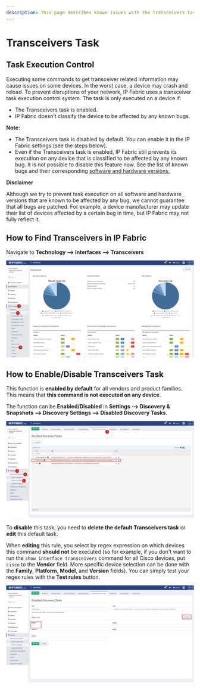 ```yaml
---
description: This page describes known issues with the Transceivers task and how to fix them.
---
```


# Transceivers Task

## Task Execution Control

Executing some commands to get transceiver related information may cause issues on some devices. In the worst case, a device may crash and reload. To prevent disruptions of your network, IP Fabric uses a transceiver task execution control system. The task is only executed on a device if:

- The Transceivers task is enabled.
- IP Fabric doesn’t classify the device to be affected by any known bugs.

**Note:**

- The Transceivers task is disabled by default. You can enable it in the IP Fabric settings (see the steps below).
- Even if the Transceivers task is enabled, IP Fabric still prevents its execution on any device that is classified to be affected by any known bug. It is not possible to disable this feature now. See the list of known bugs and their corresponding [software and hardware versions.](../Vendors/cisco/Show_Interface_Transceivers.md)

**Disclaimer**

Although we try to prevent task execution on all software and hardware versions that are known to be affected by any bug, we cannot guarantee that all bugs are patched. For example, a device manufacturer may update their list of devices affected by a certain bug in time, but IP Fabric may not fully reflect it.

## How to Find Transceivers in IP Fabric

Navigate to **Technology --> Interfaces --> Transceivers**

![IP Fabric menu](ipf_issues/transceivers_interfaces.png)


## How to Enable/Disable Transceivers Task

This function is **enabled by default** for all vendors and product families. This means that **this command is not executed on any device**.

The function can be **Enabled/Disabled** in **Settings --> Discovery & Snapshots --> Discovery Settings --> Disabled Discovery Tasks**.

![Transceivers settings](ipf_issues/transceivers_settings.png)

To **disable** this task, you need to **delete the default Transceivers task** or **edit** this default task.

When **editing** this rule, you select by regex expression on which devices this command **should not** be executed (so for example, if you don't want to run the `show interface transceivers` command for all Cisco devices, put `cisco` to the **Vendor** field. More specific device selection can be done with the **Family**, **Platform**, **Model**, and **Version** fields). You can simply test your regex rules with the **Test rules** button.

![Edit transceivers rule](ipf_issues/transceivers_edit.png)
